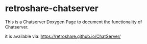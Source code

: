 retroshare-chatserver
=====================
This is a Chatserver Doxygen Page to document the functionality of Chatserver.

it is available via: https://retroshare.github.io/ChatServer/

